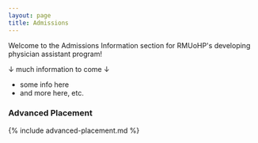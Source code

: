 ```yaml
---
layout: page
title: Admissions
---
```


<p class="message">
  Welcome to the Admissions Information section for RMUoHP's developing physician assistant program!
</p>

↓ much information to come ↓

- some info here
- and more here, etc.

### Advanced Placement

{% include advanced-placement.md %}